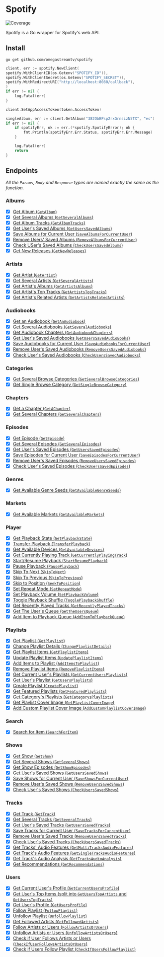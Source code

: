 # Spotify

![Coverage](https://img.shields.io/badge/Coverage-78.6%25-brightgreen)

Spotify is a Go wrapper for Spotify's web API.

## Install

```cli
go get github.com/omegastreamtv/spotify
```

```go
client, err := spotify.NewClient(
spotify.WithClientID(os.Getenv("SPOTIFY_ID")),
spotify.WithClientSecret(os.Getenv("SPOTIFY_SECRET")),
spotify.WithRedirectURI("http://localhost:8080/callback"),
)
if err != nil {
	log.Fatal(err)
}

client.SetAppAccessToken(token.AccessToken)

singleAlbum, err := client.GetAlbum("382ObEPsp2rxGrnsizN5TX", "es")
if err != nil {
	if spotifyErr, ok := err.(*spotify.SpotifyError); ok {
		fmt.Println(spotifyErr.Err.Status, spotifyErr.Err.Message)
	}

    log.Fatal(err)
	return
}
```

## Endpoints

_All the `Params`, `Body` and `Response` types are named exactly the same as the function._

### Albums

- [x] [Get Album (`GetAlbum`)](https://developer.spotify.com/documentation/web-api/reference/get-an-album)
- [x] [Get Several Albums (`GetSeveralAlbums`)](https://developer.spotify.com/documentation/web-api/reference/get-multiple-albums)
- [x] [Get Album Tracks (`GetAlbumTracks`)](https://developer.spotify.com/documentation/web-api/reference/get-an-albums-tracks)
- [x] [Get User's Saved Albums (`GetUsersSavedAlbums`)](https://developer.spotify.com/documentation/web-api/reference/get-users-saved-albums)
- [x] [Save Albums for Current User (`SaveAlbumsForCurrentUser`)](https://developer.spotify.com/documentation/web-api/reference/save-albums-user)
- [x] [Remove Users' Saved Albums (`RemoveAlbumsForCurrentUser`)](https://developer.spotify.com/documentation/web-api/reference/remove-albums-user)
- [x] [Check USer's Saved Albums (`CheckUsersSavedAlbums`)](https://developer.spotify.com/documentation/web-api/reference/check-users-saved-albums)
- [x] [Get New Releases (`GetNewReleases`)](https://developer.spotify.com/documentation/web-api/reference/get-new-releases)

### Artists

- [x] [Get Artist (`GetArtist`)](https://developer.spotify.com/documentation/web-api/reference/get-an-artist)
- [x] [Get Several Artists (`GetSeveralArtists`)](https://developer.spotify.com/documentation/web-api/reference/get-multiple-artists)
- [x] [Get Artist's Albums (`GetArtistsAlbums`)](https://developer.spotify.com/documentation/web-api/reference/get-an-artists-albums)
- [x] [Get Artist's Top Tracks (`GetArtistsTopTracks`)](https://developer.spotify.com/documentation/web-api/reference/get-an-artists-top-tracks)
- [x] [Get Artist's Related Artists (`GetArtistsRelatedArtists`)](https://developer.spotify.com/documentation/web-api/reference/get-an-artists-related-artists)

### Audiobooks

- [x] [Get an Audiobook (`GetAnAudiobook`)](https://developer.spotify.com/documentation/web-api/reference/get-an-audiobook)
- [x] [Get Several Audiobooks (`GetSeveralAudiobooks`)](https://developer.spotify.com/documentation/web-api/reference/get-multiple-audiobooks)
- [x] [Get Audiobook Chapters (`GetAudiobookChapters`)](https://developer.spotify.com/documentation/web-api/reference/get-audiobook-chapters)
- [x] [Get User's Saved Audiobooks (`GetUsersSavedAudioBooks`)](https://developer.spotify.com/documentation/web-api/reference/get-users-saved-audiobooks)
- [x] [Save Audiobooks for Current User (`SaveAudiobooksForCurrentUser`)](https://developer.spotify.com/documentation/web-api/reference/save-audiobooks-user)
- [x] [Remove User's Saved Audiobooks (`RemoveUsersSavedAudiobooks`)](https://developer.spotify.com/documentation/web-api/reference/remove-audiobooks-user)
- [x] [Check User's Saved Audiobooks (`CheckUsersSavedAudiobooks`)](https://developer.spotify.com/documentation/web-api/reference/check-users-saved-audiobooks)

### Categories

- [x] [Get Several Browse Categories (`GetSeveralBrowseCategories`)](https://developer.spotify.com/documentation/web-api/reference/get-categories)
- [x] [Get Single Browse Category (`GetSingleBrowseCategory`)](https://developer.spotify.com/documentation/web-api/reference/get-a-category)

### Chapters

- [x] [Get a Chapter (`GetAChapter`)](https://developer.spotify.com/documentation/web-api/reference/get-a-chapter)
- [x] [Get Several Chapters (`GetSeveralChapters`)](https://developer.spotify.com/documentation/web-api/reference/get-several-chapters)

### Episodes

- [x] [Get Episode (`GetEpisode`)](https://developer.spotify.com/documentation/web-api/reference/get-an-episode)
- [x] [Get Several Episodes (`GetSeveralEpisodes`)]([url](https://developer.spotify.com/documentation/web-api/reference/get-multiple-episodes))
- [x] [Get User's Saved Episodes (`GetUsersSavedEpisodes`)](https://developer.spotify.com/documentation/web-api/reference/get-users-saved-episodes)
- [x] [Save Episodes for Current User (`SaveEpisodesForCurrentUser`)](https://developer.spotify.com/documentation/web-api/reference/save-episodes-user)
- [x] [Remove User's Saved Episodes (`RemoveUsersSavedEpisodes`)](https://developer.spotify.com/documentation/web-api/reference/remove-episodes-user)
- [x] [Check User's Saved Episodes (`CheckUsersSavedEpisodes`)](https://developer.spotify.com/documentation/web-api/reference/check-users-saved-episodes)

### Genres

- [x] [Get Available Genre Seeds (`GetAvailableGenreSeeds`)](https://developer.spotify.com/documentation/web-api/reference/get-recommendation-genres)

### Markets

- [x] [Get Available Markets (`GetAvailableMarkets`)](https://developer.spotify.com/documentation/web-api/reference/get-available-markets)

### Player

- [x] [Get Playback State (`GetPlaybackState`)](https://developer.spotify.com/documentation/web-api/reference/get-information-about-the-users-current-playback)
- [x] [Transfer Playback (`TransferPlayback`)](https://developer.spotify.com/documentation/web-api/reference/transfer-a-users-playback)
- [x] [Get Available Devices (`GetAvailableDevices`)](https://developer.spotify.com/documentation/web-api/reference/get-a-users-available-devices)
- [x] [Get Currently Playing Track (`GetCurrentlyPlayingTrack`)](https://developer.spotify.com/documentation/web-api/reference/get-the-users-currently-playing-track)
- [x] [Start/Resume Playback (`StartResumePlayback`)](https://developer.spotify.com/documentation/web-api/reference/start-a-users-playback)
- [x] [Pause Playback (`PausePlayback`)](https://developer.spotify.com/documentation/web-api/reference/pause-a-users-playback)
- [x] [Skip To Next (`SkipToNext`)](https://developer.spotify.com/documentation/web-api/reference/skip-users-playback-to-next-track)
- [x] [Skip To Previous (`SkipToPrevious`)](https://developer.spotify.com/documentation/web-api/reference/skip-users-playback-to-previous-track)
- [x] [Skip to Position (`SeekToPosition`)](https://developer.spotify.com/documentation/web-api/reference/seek-to-position-in-currently-playing-track)
- [x] [Set Repeat Mode (`SetRepeatMode`)](https://developer.spotify.com/documentation/web-api/reference/set-repeat-mode-on-users-playback)
- [x] [Set Playback Volume (`SetPlaybackVolume`)](https://developer.spotify.com/documentation/web-api/reference/set-volume-for-users-playback)
- [x] [Toggle Playback Shuffle (`TogglePlaybackShuffle`)](https://developer.spotify.com/documentation/web-api/reference/toggle-shuffle-for-users-playback)
- [x] [Get Recently Played Tracks (`GetRecentlyPlayedTracks`)](https://developer.spotify.com/documentation/web-api/reference/get-recently-played)
- [x] [Get The User's Queue (`GetTheUsersQueue`)](https://developer.spotify.com/documentation/web-api/reference/get-queue)
- [x] [Add Item to Playback Queue (`AddItemToPlaybackQueue`)](https://developer.spotify.com/documentation/web-api/reference/add-to-queue)

### Playlists

- [x] [Get Playlist (`GetPlaylist`)](https://developer.spotify.com/documentation/web-api/reference/get-playlist)
- [x] [Change Playlist Details (`ChangePlaylistDetails`)](https://developer.spotify.com/documentation/web-api/reference/change-playlist-details)
- [x] [Get Playlist Items (`GetPlaylistItems`)](https://developer.spotify.com/documentation/web-api/reference/get-playlists-tracks)
- [x] [Update Playlist Items (`UpdatePlaylistItems`)](https://developer.spotify.com/documentation/web-api/reference/reorder-or-replace-playlists-tracks)
- [x] [Add Items to Playlist (`AddItemsToPlaylist`)](https://developer.spotify.com/documentation/web-api/reference/add-tracks-to-playlist)
- [x] [Remove Playlist Items (`RemovePlaylistItems`)](https://developer.spotify.com/documentation/web-api/reference/remove-tracks-playlist)
- [x] [Get Current User's Playlists (`GetCurrentUsersPlaylists`)](https://developer.spotify.com/documentation/web-api/reference/get-a-list-of-current-users-playlists)
- [x] [Get User's Playlist (`GetUsersPlaylists`)](https://developer.spotify.com/documentation/web-api/reference/get-list-users-playlists)
- [x] [Create Playlist (`CreatePlaylist`)](https://developer.spotify.com/documentation/web-api/reference/create-playlist)
- [x] [Get Featured Playlists (`GetFeaturedPlaylists`)](https://developer.spotify.com/documentation/web-api/reference/get-featured-playlists)
- [x] [Get Category's Playlists (`GetCategorysPlaylists`)](https://developer.spotify.com/documentation/web-api/reference/get-a-categories-playlists)
- [x] [Get Playlist Cover Image (`GetPlaylistCoverImage`)](https://developer.spotify.com/documentation/web-api/reference/get-playlist-cover)
- [x] [Add Custom Playlist Cover Image (`AddCustomPlaylistCoverImage`)](https://developer.spotify.com/documentation/web-api/reference/upload-custom-playlist-cover)

### Search

- [x] [Search for Item (`SearchForItem`)](https://developer.spotify.com/documentation/web-api/reference/search)

### Shows

- [x] [Get Show (`GetShow`)](https://developer.spotify.com/documentation/web-api/reference/get-a-show)
- [x] [Get Several Shows (`GetSeveralShows`)](https://developer.spotify.com/documentation/web-api/reference/get-multiple-shows)
- [x] [Get Show Episodes (`GetShowEpisodes`)](https://developer.spotify.com/documentation/web-api/reference/get-a-shows-episodes)
- [x] [Get User's Saved Shows (`GetUsersSavedShows`)](https://developer.spotify.com/documentation/web-api/reference/get-users-saved-shows)
- [x] [Save Shows for Current User (`SaveShowsForCurrentUser`)](https://developer.spotify.com/documentation/web-api/reference/save-shows-user)
- [x] [Remove User's Saved Shows (`RemoveUsersSavedShows`)](https://developer.spotify.com/documentation/web-api/reference/remove-shows-user)
- [x] [Check User's Saved Shows (`CheckUsersSavedShows`)](https://developer.spotify.com/documentation/web-api/reference/check-users-saved-shows)

### Tracks

- [x] [Get Track (`GetTrack`)](https://developer.spotify.com/documentation/web-api/reference/get-track)
- [x] [Get Several Tracks (`GetSeveralTracks`)](https://developer.spotify.com/documentation/web-api/reference/get-several-tracks)
- [x] [Get User's Saved Tracks (`GetUsersSavedTracks`)](https://developer.spotify.com/documentation/web-api/reference/get-users-saved-tracks)
- [x] [Save Tracks for Current User (`SaveTracksForCurrentUser`)](https://developer.spotify.com/documentation/web-api/reference/save-tracks-user)
- [x] [Remove User's Saved Tracks (`RemoveUsersSavedTracks`)](https://developer.spotify.com/documentation/web-api/reference/remove-tracks-user)
- [x] [Check User's Saved Tracks (`CheckUsersSavedTracks`)](https://developer.spotify.com/documentation/web-api/reference/check-users-saved-tracks)
- [x] [Get Tracks' Audio Features (`GetMultiTracksAudioFeatures`)](https://developer.spotify.com/documentation/web-api/reference/get-several-audio-features)
- [x] [Get Track's Audio Features (`GetSingleTracksAudioFeatures`)](https://developer.spotify.com/documentation/web-api/reference/get-audio-features)
- [x] [Get Track's Audio Analysis (`GetTracksAudioAnalysis`)](https://developer.spotify.com/documentation/web-api/reference/get-audio-analysis)
- [x] [Get Recommendations (`GetRecommendations`)](https://developer.spotify.com/documentation/web-api/reference/get-recommendations)

### Users

- [x] [Get Current User's Profile (`GetCurrentUsersProfile`)](https://developer.spotify.com/documentation/web-api/reference/get-current-users-profile)
- [x] [Get User's Top Items (split into `GetUsersTopArtists` and `GetUsersTopTracks`)](https://developer.spotify.com/documentation/web-api/reference/get-users-top-artists-and-tracks)
- [x] [Get User's Profile (`GetUsersProfile`)](https://developer.spotify.com/documentation/web-api/reference/get-users-profile)
- [x] [Follow Playlist (`FollowPlaylist`)](https://developer.spotify.com/documentation/web-api/reference/follow-playlist)
- [x] [Unfollow Playlist (`UnfollowPlaylist`)](https://developer.spotify.com/documentation/web-api/reference/unfollow-playlist)
- [x] [Get Followed Artists (`GetFollowedArtists`)](https://developer.spotify.com/documentation/web-api/reference/get-followed)
- [x] [Follow Artists or Users (`FollowArtistsOrUsers`)](https://developer.spotify.com/documentation/web-api/reference/follow-artists-users)
- [x] [Unfollow Artists or Users (`UnfollowArtistsOrUsers`)](https://developer.spotify.com/documentation/web-api/reference/unfollow-artists-users)
- [x] [Check if User Follows Artists or Users (`CheckIfUserFollowsArtistsOrUsers`)](https://developer.spotify.com/documentation/web-api/reference/check-current-user-follows)
- [x] [Check if Users Follow Playlist (`CheckIfUsersFollowPlaylist`)](https://developer.spotify.com/documentation/web-api/reference/check-if-user-follows-playlist)
